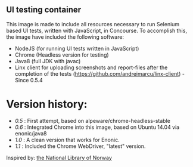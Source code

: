 ## UI testing container

This image is made to include all resources necessary to run Selenium based UI tests, written with JavaScript, in Concourse.  To accomplish this, the image have included the following software:
 * NodeJS (for running UI tests written in JavaScript)
 * Chrome (Headless version for testing)
 * Java8 (full JDK with javac)
 * Linx client for uploading screenshots and report-files after the completion of the tests (https://github.com/andreimarcu/linx-client) - Since 0.5.4

# Version history:
 * *0.5* : First attempt, based on alpeware/chrome-headless-stable
 * *0.6* : Integrated Chrome into this image, based on Ubuntu 14.04 via enonic/java8
 * *1.0* : A clean version that works for Enonic.
 * *1.1* : Included the Chrome WebDriver, "latest" version.

Inspired by: [the National Library of Norway](https://github.com/nlnwa/docker-chrome-headless)
